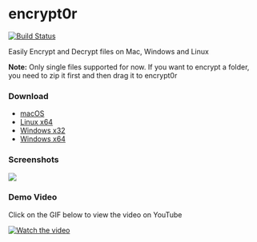 # encrypt0r

[![Build Status](https://travis-ci.org/kunalnagar/encrypt0r.svg?branch=master)](https://travis-ci.org/kunalnagar/encrypt0r)

Easily Encrypt and Decrypt files on Mac, Windows and Linux

**Note:** Only single files supported for now. If you want to encrypt a folder, you need to zip it first and then drag it to encrypt0r

### Download

- [macOS](https://github.com/kunalnagar/encrypt0r/releases/download/v1.0.1/encrypt0r-darwin-x64.zip)
- [Linux x64](https://github.com/kunalnagar/encrypt0r/releases/download/v1.0.1/encrypt0r-linux-x64.zip)
- [Windows x32](https://github.com/kunalnagar/encrypt0r/releases/download/v1.0.1/encrypt0r-win32-ia32.zip)
- [Windows x64](https://github.com/kunalnagar/encrypt0r/releases/download/v1.0.1/encrypt0r-win32-x64.zip)

### Screenshots

![](https://i.imgur.com/WQXyqsj.png)

### Demo Video

Click on the GIF below to view the video on YouTube

[![Watch the video](https://i.imgur.com/wdViVGA.gif)](https://youtu.be/WBf2bRMRFME)
